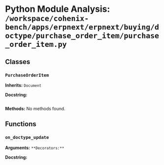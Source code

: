 # Python Module Analysis: `/workspace/cohenix-bench/apps/erpnext/erpnext/buying/doctype/purchase_order_item/purchase_order_item.py`

## Classes

### `PurchaseOrderItem`
**Inherits:** `Document`


**Docstring:**
```

```

**Methods:**
No methods found.




## Functions

### `on_doctype_update`
**Arguments:** ``
**Decorators:** ``

**Docstring:**
```

```

